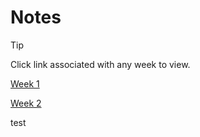 # Notes
> [!TIP]
> Click link associated with any week to view.

[Week 1](notes/week_1.md)

[Week 2](notes/week_2.md)

test